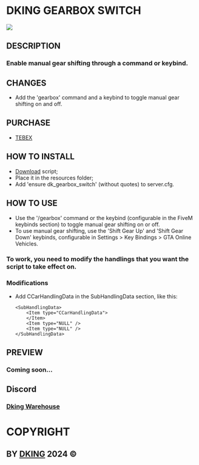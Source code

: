 # DKING GEARBOX SWITCH

![](https://cdn.discordapp.com/attachments/1295245827039563866/1295245935198212156/Gearbox_Switch.png?ex=670df347&is=670ca1c7&hm=e85becd87f5147e5914d958450b60e71cada6fe3ebe122b8e0f8d7994e882452&)

## DESCRIPTION

### Enable manual gear shifting through a command or keybind.

## CHANGES

* Add the 'gearbox' command and a keybind to toggle manual gear shifting on and off.

## PURCHASE

* [TEBEX](https://dking.tebex.io/package/6498306)

## HOW TO INSTALL

* [Download](https://keymaster.fivem.net/asset-grants) script;
* Place it in the resources folder;
* Add 'ensure dk_gearbox_switch' (without quotes) to server.cfg.

## HOW TO USE

* Use the '/gearbox' command or the keybind (configurable in the FiveM keybinds section) to toggle manual gear shifting on or off.
* To use manual gear shifting, use the 'Shift Gear Up' and 'Shift Gear Down' keybinds, configurable in Settings > Key Bindings > GTA Online Vehicles.

### To work, you need to modify the handlings that you want the script to take effect on.

### Modifications

* Add CCarHandlingData in the SubHandlingData section, like this:
    ```
    <SubHandlingData>
        <Item type="CCarHandlingData">
        </Item>
        <Item type="NULL" />
        <Item type="NULL" />
    </SubHandlingData>
    ```

## PREVIEW

### Coming soon...

## Discord

### [Dking Warehouse](https://discord.gg/Rw6vjcXspG)

# COPYRIGHT

## BY [DKING](https://github.com/Dking07) 2024 ©
